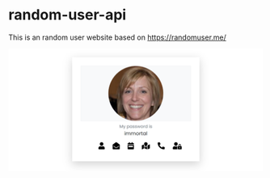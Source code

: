 # random-user-api
This is an random user website based on https://randomuser.me/

<img src="2021-08-28-08-53-saifbashar.github.io.png">
